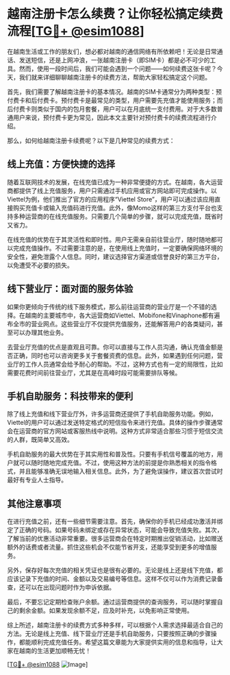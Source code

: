# 越南注册卡怎么续费？让你轻松搞定续费流程[[TG💪+ @esim1088](https://t.me/s/esim1088)]

在越南生活或工作的朋友们，想必都对越南的通信网络有所依赖吧！无论是日常通话、发送短信，还是上网冲浪，一张越南注册卡（即SIM卡）都是必不可少的工具。然而，使用一段时间后，我们可能会遇到一个问题——如何续费这张卡呢？今天，我们就来详细聊聊越南注册卡的续费方法，帮助大家轻松搞定这个问题。

首先，我们需要了解越南注册卡的基本情况。越南的SIM卡通常分为两种类型：预付费卡和后付费卡。预付费卡是最常见的类型，用户需要先充值才能使用服务；而后付费卡则类似于国内的包月套餐，用户可以在月底统一支付费用。对于大多数普通用户来说，预付费卡更为常见，因此本文主要针对预付费卡的续费流程进行介绍。

那么，如何给越南注册卡续费呢？以下是几种常见的续费方式：

## 线上充值：方便快捷的选择

随着互联网技术的发展，在线充值已成为一种非常便捷的方式。在越南，各大运营商都提供了线上充值服务，用户只需通过手机应用或官方网站即可完成操作。以Viettel为例，他们推出了官方的应用程序“Viettel Store”，用户可以通过该应用直接购买充值卡或输入充值码进行充值。此外，像Momo这样的第三方支付平台也支持多种运营商的在线充值服务。只需要几个简单的步骤，就可以完成充值，既省时又省力。

在线充值的优势在于其灵活性和即时性。用户无需亲自前往营业厅，随时随地都可以完成充值操作。不过需要注意的是，在使用线上充值时，一定要确保网络环境的安全性，避免泄露个人信息。同时，建议选择官方渠道或信誉良好的第三方平台，以免遭受不必要的损失。

## 线下营业厅：面对面的服务体验

如果你更倾向于传统的线下服务模式，那么前往运营商的营业厅是一个不错的选择。在越南的主要城市中，各大运营商如Viettel、Mobifone和Vinaphone都有遍布全市的营业网点。这些营业厅不仅提供充值服务，还能解答用户的各类疑问，甚至可以办理其他业务。

去营业厅充值的优点是直观且可靠。你可以直接与工作人员沟通，确认充值金额是否正确，同时也可以咨询更多关于套餐资费的信息。此外，如果遇到任何问题，营业厅的工作人员通常会给予耐心的帮助。不过，这种方式也有一定的局限性，比如需要花费时间前往营业厅，尤其是在高峰时段可能需要排队等候。

## 手机自助服务：科技带来的便利

除了线上充值和线下营业厅外，许多运营商还提供了手机自助服务功能。例如，Viettel的用户可以通过发送特定格式的短信指令来进行充值。具体的操作步骤通常会在运营商的官方网站或客服热线中说明。这种方式非常适合那些习惯于短信交流的人群，既简单又高效。

手机自助服务的最大优势在于其实用性和普及性。只要有手机信号覆盖的地方，用户就可以随时随地完成充值。不过，使用这种方法的前提是你熟悉相关的指令格式，并且能够准确无误地输入相关信息。此外，为了避免误操作，建议首次尝试时最好有专业人士指导。

## 其他注意事项

在进行充值之前，还有一些细节需要注意。首先，确保你的手机已经成功激活并绑定了正确的号码。如果号码未绑定或存在异常状态，可能会导致充值失败。其次，了解当前的优惠活动非常重要。很多运营商会在特定时期推出促销活动，比如赠送额外的话费或者流量。抓住这些机会不仅能节省开支，还能享受到更多的增值服务。

另外，保存好每次充值的相关凭证也是很有必要的。无论是线上还是线下充值，都应该记录下充值的时间、金额以及交易编号等信息。这样不仅可以作为消费记录备查，还可以在出现问题时作为申诉依据。

最后，不要忘记定期检查账户余额。通过运营商提供的查询服务，可以随时掌握自己的剩余金额。如果发现余额不足，应及时补充，以免影响正常使用。

综上所述，越南注册卡的续费方式多种多样，可以根据个人需求选择最适合自己的方法。无论是线上充值、线下营业厅还是手机自助服务，只要按照正确的步骤操作，都能顺利完成充值任务。希望这篇文章能为大家提供实用的信息和指导，让大家在越南的生活更加顺畅无忧！

[[TG💪+ @esim1088](https://t.me/s/esim1088) ![Image](https://i.postimg.cc/4NQfJmqS/Snipaste-2025-05-13-00-14-12.png)]